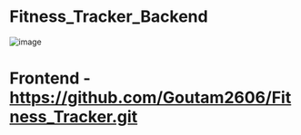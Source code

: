 # Fitness_Tracker_Backend
![image](https://github.com/user-attachments/assets/2afe8c1d-640d-4764-aa6c-aafcb11a372a)

# Frontend - https://github.com/Goutam2606/Fitness_Tracker.git
